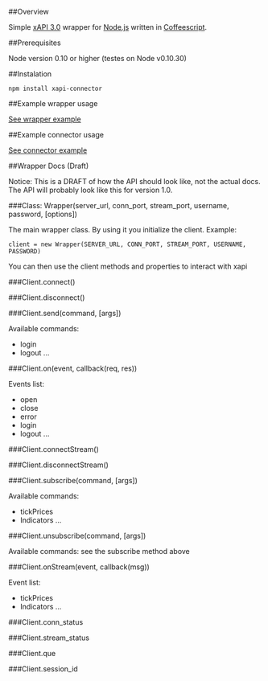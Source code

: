 ##Overview

Simple [xAPI 3.0](http://developers.xstore.pro/) wrapper for [Node.js](http://nodejs.org/) written in [Coffeescript](http://coffeescript.org/).

##Prerequisites

Node version 0.10 or higher (testes on Node v0.10.30)

##Instalation

`npm install xapi-connector`

##Example wrapper usage

[See wrapper example](src/wrapper-example.litcoffee)

##Example connector usage

[See connector example](src/connector-example.litcoffee)

##Wrapper Docs (Draft)

Notice: This is a DRAFT of how the API should look like, not the actual docs. The API will probably look like this for version 1.0.

###Class: Wrapper(server_url, conn_port, stream_port, username, password, [options])

The main wrapper class. By using it you initialize the client. Example:

    client = new Wrapper(SERVER_URL, CONN_PORT, STREAM_PORT, USERNAME, PASSWORD)

You can then use the client methods and properties to interact with xapi

###Client.connect()

###Client.disconnect()

###Client.send(command, [args])

Available commands:

- login
- logout
...

###Client.on(event, callback(req, res))

Events list:

- open
- close
- error
- login
- logout
...

###Client.connectStream()

###Client.disconnectStream()

###Client.subscribe(command, [args])

Available commands:

- tickPrices
- Indicators
...

###Client.unsubscribe(command, [args])

Available commands: see the subscribe method above

###Client.onStream(event, callback(msg))

Event list:

- tickPrices
- Indicators
...

###Client.conn_status

###Client.stream_status

###Client.que

###Client.session_id

